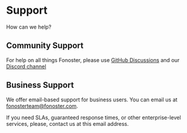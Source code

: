 # Support

How can we help?

## Community Support

For help on all things Fonoster, please use [GitHub Discussions](https://github.com/fonoster/fonoster/discussions) and our [Discord channel](https://discord.gg/mpWSRUhG7e)

## Business Support

We offer email-based support for business users. You can email us at fonosterteam@fonoster.com.

If you need SLAs, guaranteed response times, or other enterprise-level services, please, contact us at this email address.
